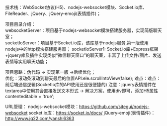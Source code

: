 
技术栈：WebSocket协议(H5)、nodejs-websocket模块、Socket.io库、FileReader、jQuery、jQuery-emoji(表情插件)；  


项目目录介绍：  
websocketServer：项目基于nodejs-websocket模块搭建服务器，实现简版聊天室；  
socketIoServer：项目基于Socket.io库，该库基于nodejs服务,第一版使用nodejs中的http模块搭建服务器；
socketIoServer1: Socket.io库+Express框架+jquery库及插件实现类似“微信聊天窗口”的聊天室，丰富了上传文件/图片、发送表情等实用聊天功能；  



项目思路：伪代码 -> 实现第一版 ->后续优化；  
优化：滚动条滚动到聊天最后的位置API:ele.scrollIntoView(false);
难点：难点：前后端通信逻辑(SocketIo库的API使用还是很便捷的)
注意：jquery表情插件在textarea中使用其会直接发送文本形式 -> 解决方案，使用div即可，添加H5属性contenteditable = 'true';  


URL管理：
nodejs-websocket模块：https://github.com/sitegui/nodejs-websocket
socket.io库：https://socket.io/docs/
jQuery-emoji(表情插件)：http://www.jq22.com/yanshi6363  



